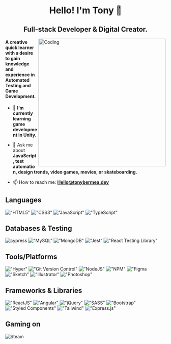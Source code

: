 <h1 align="center">Hello! I'm Tony 👾</h1>
<h2 align="center">Full-stack Developer & Digital Creator.</h2>
<img align="right" alt="Coding" width="400" src="https://media.giphy.com/media/X4siH54rWRmfovt3wr/giphy.gif">

#### A creative quick learner with a desire to gain knowledge and experience in Automated Testing and Game Development.

- 🌱 **I’m currently learning game development in Unity.**

- 💬 Ask me about **JavaScript, test automation, design trends, video games, movies, or skateboarding.**

- 📫 How to reach me: **Hello@tonybermea.dev**


## Languages

!["HTML5"](https://img.shields.io/badge/-HTML5-E34F26?logo=html5&logoColor=white&style=for-the-badge)
!["CSS3"](https://img.shields.io/badge/-CSS3-1572B6?logo=css3&logoColor=white&style=for-the-badge)
!["JavaScript"](https://img.shields.io/badge/-JavaScript-5C5655?logo=javascript&logoColor=F7DF1E&style=for-the-badge)
!["TypeScript"](https://img.shields.io/badge/TypeScript-007ACC?style=for-the-badge&logo=typescript&logoColor=white)


## Databases & Testing
![cypress](https://img.shields.io/badge/-cypress-%23E5E5E5?style=for-the-badge&logo=cypress&logoColor=058a5e)
!["MySQL"](https://img.shields.io/badge/MySQL-00000F?style=for-the-badge&logo=mysql&logoColor=white)
!["MongoDB"](https://img.shields.io/badge/MongoDB-4EA94B?style=for-the-badge&logo=mongodb&logoColor=white)
!["Jest"](https://img.shields.io/badge/-Jest-C21325?logo=jest&logoColor=white&style=for-the-badge)
!["React Testing Library"](https://img.shields.io/badge/-React%20Testing%20Library-E33332?logo=testing-library&logoColor=white&style=for-the-badge)

## Tools/Platforms

!["Hyper"](https://img.shields.io/badge/Hyper-000000?style=for-the-badge&logo=hyper&logoColor=white) 
!["Git Version Control"](https://img.shields.io/badge/-Git-F05032?logo=git&logoColor=white&style=for-the-badge)
!["NodeJS"](https://img.shields.io/badge/-Node.js-339933?logo=node.js&logoColor=white&style=for-the-badge)
!["NPM"](https://img.shields.io/badge/-NPM-CB3837?logo=npm&logoColor=white&style=for-the-badge)
!["Figma](https://img.shields.io/badge/-Figma-F24E1E?logo=figma&logoColor=white&style=for-the-badge)
!["Sketch"](https://img.shields.io/badge/Sketch-FFB387?style=for-the-badge&logo=sketch&logoColor=black)
!["Illustrator"](https://img.shields.io/badge/Adobe%20Illustrator-FF9A00?style=for-the-badge&logo=adobe%20illustrator&logoColor=white)
!["Photoshop"](https://img.shields.io/badge/Adobe%20Photoshop-31A8FF?style=for-the-badge&logo=Adobe%20Photoshop&logoColor=black)


## Frameworks & Libraries

!["ReactJS"](https://img.shields.io/badge/-ReactJS-524F4F?logo=react&logoColor=61DAFB&style=for-the-badge)
!["Angular"](https://img.shields.io/badge/Angular-DD0031?style=for-the-badge&logo=angular&logoColor=white)
!["jQuery"](https://img.shields.io/badge/-jQuery-0769AD?logo=jquery&logoColor=white&style=for-the-badge)
!["SASS"](https://img.shields.io/badge/-SASS-CC6699?logo=sass&logoColor=white&style=for-the-badge)
!["Bootstrap"](https://img.shields.io/badge/-Bootstrap-7952B3?logo=bootstrap&logoColor=white&style=for-the-badge)
!["Styled Components"](https://img.shields.io/badge/styled--components-DB7093?style=for-the-badge&logo=styled-components&logoColor=white)
!["Tailwind"](https://img.shields.io/badge/Tailwind_CSS-38B2AC?style=for-the-badge&logo=tailwind-css&logoColor=white)
!["Express.js"](https://img.shields.io/badge/-Express.js-000000?logo=express&logoColor=white&style=for-the-badge)

## Gaming on
![Steam](https://img.shields.io/badge/steam-%23000000.svg?style=for-the-badge&logo=steam&logoColor=white)



